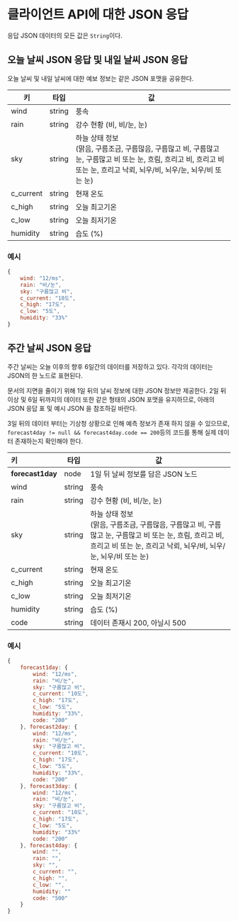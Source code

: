 # 클라이언트 API에 대한 JSON 응답 
응답 JSON 데이터의 모든 값은 `String`이다.

## 오늘 날씨 JSON 응답 및 내일 날씨 JSON 응답 

오늘 날씨 및 내일 날씨에 대한 예보 정보는 같은 JSON 포맷을 공유한다. 

| 키        | 타입   | 값                                                           |
| --------- | ------ | ------------------------------------------------------------ |
| wind      | string | 풍속                                                         |
| rain      | string | 강수 현황 (비, 비/눈, 눈)                                    |
| sky       | string | 하늘 상태 정보<br />(맑음, 구름조금, 구름많음, 구름많고 비, 구름많고 눈, 구름많고 비 또는 눈, 흐림, 흐리고 비, 흐리고 비 또는 눈, 흐리고 낙뢰, 뇌우/비, 뇌우/눈, 뇌우/비 또는 눈) |
| c_current | string | 현재 온도                                                    |
| c_high    | string | 오늘 최고기온                                                |
| c_low     | string | 오늘 최저기온                                                |
| humidity  | string | 습도 (%)                                                     |

### 예시

```javascript
{
    wind: "12/ms",
    rain: "비/눈",
    sky: "구름많고 비",
    c_current: "10도",
    c_high: "17도",
    c_low: "5도",
    humidity: "33%"
}
```



## 주간 날씨 JSON 응답

주간 날씨는 오늘 이후의 향후 6일간의 데이터를 저장하고 있다. 각각의 데이터는 JSON의 한 노드로 표현된다.

문서의 지면을 줄이기 위해 1일 뒤의 날씨 정보에 대한 JSON 정보만 제공한다. 2일 뒤 이상 및 6일 뒤까지의 데이터 또한 같은 형태의 JSON 포맷을 유지하므로, 아래의 JSON 응답 표 및 예시 JSON 을 참조하길 바란다.

3일 뒤의 데이터 부터는 기상청 상황으로 인해 예측 정보가 존재 하지 않을 수 있으므로, `forecast4day != null && forecast4day.code == 200`등의 코드를 통해 실제 데이터 존재하는지 확인해야 한다. 

| 키           | 타입   | 값                                |
| :----------- | ------ | --------------------------------- |
| **forecast1day** | node   | 1일 뒤 날씨 정보를 담은 JSON 노드 |
| wind         | string | 풍속                              |
| rain      | string | 강수 현황 (비, 비/눈, 눈)                                    |
| sky       | string | 하늘 상태 정보<br />(맑음, 구름조금, 구름많음, 구름많고 비, 구름많고 눈, 구름많고 비 또는 눈, 흐림, 흐리고 비, 흐리고 비 또는 눈, 흐리고 낙뢰, 뇌우/비, 뇌우/눈, 뇌우/비 또는 눈) |
| c_current | string | 현재 온도                                                    |
| c_high    | string | 오늘 최고기온                                                |
| c_low     | string | 오늘 최저기온                                                |
| humidity  | string | 습도 (%)                                                     |
| code | string | 데이터 존재시 200, 아닐시 500 |

### 예시

```javascript
{
    forecast1day: {
        wind: "12/ms",
        rain: "비/눈",
        sky: "구름많고 비",
        c_current: "10도",
        c_high: "17도",
        c_low: "5도",
        humidity: "33%",
        code: "200"
    }, forecast2day: {
        wind: "12/ms",
        rain: "비/눈",
        sky: "구름많고 비",
        c_current: "10도",
        c_high: "17도",
        c_low: "5도",
        humidity: "33%",
		code: "200"
    }, forecast3day: {
        wind: "12/ms",
        rain: "비/눈",
        sky: "구름많고 비",
        c_current: "10도",
        c_high: "17도",
        c_low: "5도",
        humidity: "33%"
        code: "200"
    }, forecast4day: {
        wind: "",
        rain: "",
        sky: "",
        c_current: "",
        c_high: "",
        c_low: "",
        humidity: ""
        code: "500"
    }
}
```

